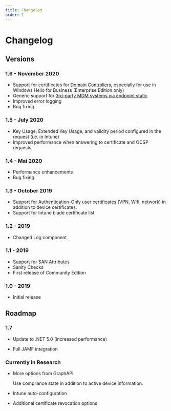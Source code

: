 ```yaml
---
title: Changelog
order: 1
---
```


# Changelog

## Versions

### 1.6 - November 2020

* Support for certificates for [Domain Controllers](../scepman-configuration/optional/domain-controller-certificates.md), especially for use in Windows Hello for Business (Enterprise Edition only)
* Generic support for [3rd-party MDM systems via endpoint static](../scepman-configuration/optional/static-certificates.md)
* Improved error logging
* Bug fixing

### 1.5 - July 2020

* Key Usage, Extended Key Usage, and validity period configured in the request \(i.e. in Intune\)
* Improved performance when answering to certificate and OCSP requests

### 1.4 - Mai 2020

* Performance enhancements
* Bug fixing

### 1.3 - October 2019

* Support for Authentication-Only user certificates \(VPN, Wifi, network\) in addition to device certificates.
* Support for Intune blade certificate list

### 1.2 - 2019

* Changed Log component

### 1.1 - 2019

* Support for SAN Attributes
* Sanity Checks
* First release of Community Edition

### 1.0 - 2019

* Initial release

## Roadmap

### 1.7

* Update to .NET 5.0 (increased performance)

* Full JAMF integration

### Currently in Research

* More options from GraphAPI

  Use compliance state in addition to active device information.

* Intune auto-configuration

* Additional certificate revocation options